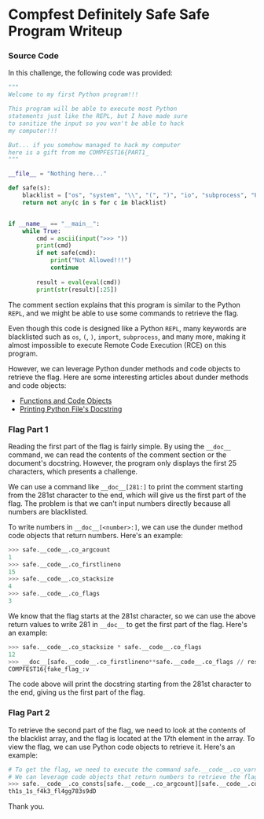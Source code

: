 # Compfest Definitely Safe Safe Program Writeup

### Source Code

In this challenge, the following code was provided:

```python
"""
Welcome to my first Python program!!!

This program will be able to execute most Python
statements just like the REPL, but I have made sure
to sanitize the input so you won't be able to hack
my computer!!!

But... if you somehow managed to hack my computer
here is a gift from me COMPFEST16{PART1_
"""

__file__ = "Nothing here..."

def safe(s):
    blacklist = ["os", "system", "\\", "(", ")", "io", "subprocess", "Popen", "=", "0", "1", "2", "+", "3", "4", "5", "PART2}","6", "7", "8", "9", "import", "-", "globals", "locals", "vars"]
    return not any(c in s for c in blacklist)


if __name__ == "__main__":
    while True:
        cmd = ascii(input(">>> "))
        print(cmd)
        if not safe(cmd):
            print("Not Allowed!!!")
            continue
            
        result = eval(eval(cmd))
        print(str(result)[:25])
```

The comment section explains that this program is similar to the Python `REPL`, and we might be able to use some commands to retrieve the flag.

Even though this code is designed like a Python `REPL`, many keywords are blacklisted such as `os`, `(`, `)`, `import`, `subprocess`, and many more, making it almost impossible to execute Remote Code Execution (RCE) on this program.

However, we can leverage Python dunder methods and code objects to retrieve the flag. Here are some interesting articles about dunder methods and code objects:

- [Functions and Code Objects](https://www.codeguage.com/courses/python/functions-code-objects)
- [Printing Python File's Docstring](https://stackoverflow.com/questions/7791574/how-can-i-print-a-python-files-docstring-when-executing-it)

### Flag Part 1

Reading the first part of the flag is fairly simple. By using the `__doc__` command, we can read the contents of the comment section or the document's docstring. However, the program only displays the first 25 characters, which presents a challenge.

We can use a command like `__doc__[281:]` to print the comment starting from the 281st character to the end, which will give us the first part of the flag. The problem is that we can't input numbers directly because all numbers are blacklisted.

To write numbers in `__doc__[<number>:]`, we can use the dunder method code objects that return numbers. Here's an example:

```python
>>> safe.__code__.co_argcount
1
>>> safe.__code__.co_firstlineno
15
>>> safe.__code__.co_stacksize
4
>>> safe.__code__.co_flags
3
```

We know that the flag starts at the 281st character, so we can use the above return values to write 281 in `__doc__` to get the first part of the flag. Here's an example:

```python
>>> safe.__code__.co_stacksize * safe.__code__.co_flags
12
>>> __doc__[safe.__code__.co_firstlineno**safe.__code__.co_flags // result:]
COMPFEST16{fake_flag_:v
```

The code above will print the docstring starting from the 281st character to the end, giving us the first part of the flag.

### Flag Part 2

To retrieve the second part of the flag, we need to look at the contents of the blacklist array, and the flag is located at the 17th element in the array. To view the flag, we can use Python code objects to retrieve it. Here's an example:

```python
# To get the flag, we need to execute the command safe.__code__.co_varnames[1][17]
# We can leverage code objects that return numbers to retrieve the flag
>>> safe.__code__.co_consts[safe.__code__.co_argcount][safe.__code__.co_stacksize * safe.__code__.co_stacksize]
th1s_1s_f4k3_fl4gg783s9dD
```

Thank you.
